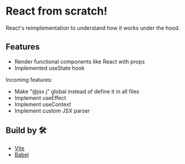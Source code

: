 # React from scratch!

React's reimplementation to understand how it works under the hood. 

## Features
* Render functional components like React with props
* Implemented useState hook

Incoming features:
* Make "@jsx j" global instead of define it in all files 
* Implement useEffect
* Implement useContext
* Implement custom JSX parser

## Build by 🛠️

* [Vite](https://vitejs.dev/)
* [Babel](https://babeljs.io/)
